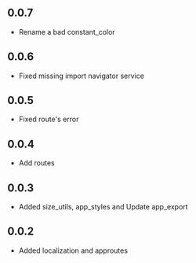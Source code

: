 ## 0.0.7

* Rename a bad constant_color

## 0.0.6

* Fixed missing import navigator service

## 0.0.5

* Fixed route's error 

## 0.0.4

* Add routes

## 0.0.3

* Added size_utils, app_styles and Update app_export

## 0.0.2

* Added localization and approutes